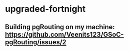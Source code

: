 # upgraded-fortnight

## Building pgRouting on my machine: https://github.com/Veenits123/GSoC-pgRouting/issues/2

## 
